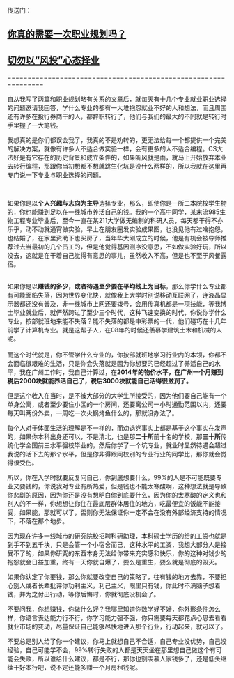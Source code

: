 <p>传送门：</p><h2><a href="https://zhuanlan.zhihu.com/p/24955711" class="internal">你真的需要一次职业规划吗？</a></h2><h2><a href="https://zhuanlan.zhihu.com/p/24552653" class="internal">切勿以“风投”心态择业</a></h2><p>===============================================================</p><p>自从我写了两篇和职业规划略有关系的文章后，就每天有十几个专业就业职业选择的问题邀请我回答，学什么专业的都有一大堆抱怨就业不好的人和想法，而且周围还有许多在投行券商干的人，都辞职转行了，他们与我们的最大的不同就是转行时手里握了一大笔钱。</p><p>我想真的是你们都误会我了，我真的不是劝转的，更无法给每一个都提供一个完美的解决方案，就像有许多人不适合做实验一样，会有更多的人不适合编程。CS大法好是有它存在的历史背景和成立条件的，如果听风就是雨，就马上开始放弃本业去转行编程，那跟你当初想都不想就跳生化坑是没什么两样的，所以我就在这里再专门说一下专业与职业选择的问题。</p><p><br></p><p>如果你是以<b>个人兴趣与志向为主导</b>选择专业，那么，即使你是一所二本院校学生物的，你也能赚到足以在一线城市养活自己的钱。我的一个高中同学，某末流985生物工程专业毕业后，至今一直在某211大学做无编制的科研人员，每天都干得不亦乐乎，动不动就通宵做实验，早上在朋友圈发实验成果图，也没见他有过啥抱怨，也结婚了，在家里资助下也买房了，当年华大刚成立的时候，他是有机会被导师推荐过去当最初的几个员工的，但是他觉得基因测序没意思，不如做实验好玩，所以没去，这就是在干着自己觉得有意思的事儿，虽然收入不高，但是也不至于风餐露宿。<br></p><p><br>如果你是以<b>赚钱的多少，或者待遇至少要在平均线上为目标</b>，那么你学什么专业都有可能面临失落，因为世界变化快，就像我上大学时别说移动互联网了，连液晶显示器都还没有普及，非一线城市上网还要拨号，会用传真机都是一项技能，等我博士毕业就业后，就俨然跨过了至少三个时代，这种飞速变换的时代，你说你学什么专业，按部就班地来能不失落？能不失落的都是中彩票的一代，他们碰巧在十几年前学了计算机专业。就是这帮子人，在08年的时候还羡慕学建筑土木和机械的人呢。<br><br>而这个时代就是，你不管学什么专业的，你按部就班地学习行业内的本领，你都不会面临很艰难的生活，只是你会失落就是因为你想要的已经超过了养活自己的水平，我在广州工作时，我自己计算过，在<b>2014年的物价水平，在广州一个月赚到税后2000块就能养活自己了，税后3000块就能自己活得很滋润了。</b><br></p><p>但是这个收入在当时，是不被大部分的大学生所接受的，因为他们要自己能有一个单身公寓，或者至少要住小区的一个房间，还要离公司一小时通勤范围以内，还要每天叫两份外卖，一周吃一次火锅烤鱼什么的，那就没办法了。</p><p>每个人对于体面生活的理解是不一样的，而劝退党事实上都是基于这个事实在发声的，如果你本科出身还可以，不是清北，也是那<b>二十所</b>前十名的学校，那<b>三十所</b>传统化学全国前三水平强校毕业的，然后你学了一个坑专业，就业时显然待遇会超过我说的活下去的那个水平，但是你非得跟同校别的专业行业的同学比，那你就会觉得很受伤。</p><p>所以，你在入学时就要反复问自己，你到底想要什么，99%的人是不可能既要专业又要钱的，你说我对专业有所热爱，但是钱也不能太寒酸啊，这种想法就是导致你悲剧的原因，因为你还是没有想明白你到底要什么，因为你的太寒酸的定义也和别人的不一样，你想想让你住在最底层群体居住的地方，吃最便宜的饭能不能接受，如果能，那就可以了，否则你无法保证你一定不会在没有外部经济支持的情况下，不落在那个地步。</p><p>因为现在许多一线城市的研究院校招聘科研助理，本科硕士学历的给的工资也就是到手不到五千块，只是会管一个小宿舍而已，这种水平的工资，我想大部分人是接受不了的，如果你研究的东西本身无法给你带来充实感和快乐，你的这种对钱少的抱怨就会日益加重，终有一天你就自爆了，要么是重生，要么就是彻底的毁灭。</p><p>如果你认定了你要钱，那么你就要改变自己的策略了，往有钱的地方去靠，不要担心别人或者长辈批评你功利主义，利己主义，眼里只有钱，你此时不满脑子想着钱，并为之付出行动，等你后悔时，你就彻底没机会了。</p><p>不要问我，你想赚钱，你做什么好？我哪里知道你数学好不好，你外形条件怎么样，你语言表达能力行不行，你学习能力强不强，你只需要每天都花点心思去看看就业市场的变动，尽量保证自己能够尽快地进入那个行业，行动起来，就可以了。</p><p>不要总是别人给了你一个建议，你马上就想自己不合适，自己专业没优势，自己没经验，自己可能学不会，99%转行失败的人都是天天坐在那里想自己做这个有可能会失败，所以谁给什么建议，都是不行，那你也别羡慕人家钱多了，还是低头继续干好本行吧，说不定还能多赚一个月房租钱呢。</p><p></p><a data-draft-node="block" data-draft-type="mcn-link-card" data-mcn-id="1232658338929553408"></a><p></p>
